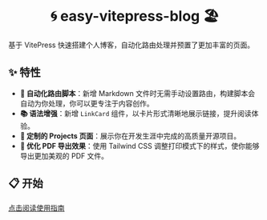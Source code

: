 <h1 align="center">🌀 easy-vitepress-blog 🏖️</h1>

基于 VitePress 快速搭建个人博客，自动化路由处理并预置了更加丰富的页面。

## ✨ 特性

- **🚀 自动化路由脚本**：新增 Markdown 文件时无需手动设置路由，构建脚本会自动为你处理，你可以更专注于内容创作。
- **📚 语法增强**：新增 `LinkCard` 组件，以卡片形式清晰地展示链接，提升阅读体验。
- **🌹 定制的 Projects 页面**：展示你在开发生涯中完成的高质量开源项目。
- **🎨 优化 PDF 导出效果**：使用 Tailwind CSS 调整打印模式下的样式，使你能够导出更加美观的 PDF 文件。

## 📋 开始

[点击阅读使用指南](https://example.zbwer.work/)
